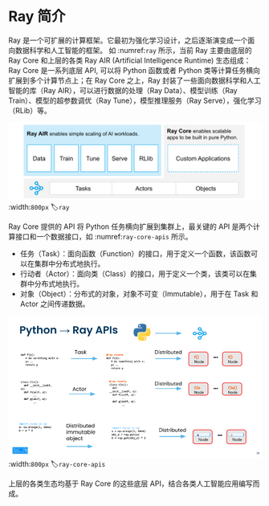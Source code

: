 # Ray 简介

Ray 是一个可扩展的计算框架。它最初为强化学习设计，之后逐渐演变成一个面向数据科学和人工智能的框架。
如 :numref:`ray` 所示，当前 Ray 主要由底层的 Ray Core 和上层的各类 Ray AIR (Artificial Intelligence Runtime) 生态组成：Ray Core 是一系列底层 API, 可以将 Python 函数或者 Python 类等计算任务横向扩展到多个计算节点上；在 Ray Core 之上，Ray 封装了一些面向数据科学和人工智能的库（Ray AIR），可以进行数据的处理（Ray Data）、模型训练（Ray Train）、模型的超参数调优（Ray Tune），模型推理服务（Ray Serve），强化学习（RLib）等。

![Ray ](../img/ch-ray-core/ray.svg)
:width:`800px`
:label:`ray`

Ray Core 提供的 API 将 Python 任务横向扩展到集群上，最关键的 API 是两个计算接口和一个数据接口，如 :numref:`ray-core-apis` 所示。

* 任务（Task）：面向函数（Function）的接口，用于定义一个函数，该函数可以在集群中分布式地执行。
* 行动者（Actor）：面向类（Class）的接口，用于定义一个类，该类可以在集群中分布式地执行。
* 对象（Object）：分布式的对象，对象不可变（Immutable），用于在 Task 和 Actor 之间传递数据。

![Ray Core 核心 API](../img/ch-ray-core/ray-apis.png)
:width:`800px`
:label:`ray-core-apis`

上层的各类生态均基于 Ray Core 的这些底层 API，结合各类人工智能应用编写而成。